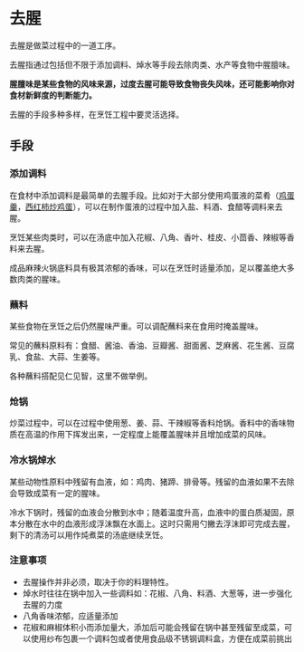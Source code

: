 # 去腥

去腥是做菜过程中的一道工序。

去腥指通过包括但不限于添加调料、焯水等手段去除肉类、水产等食物中腥膻味。

**腥膻味是某些食物的风味来源，过度去腥可能导致食物丧失风味，还可能影响你对食材新鲜度的判断能力。**

去腥的手段多种多样，在烹饪工程中要灵活选择。

## 手段

### 添加调料

在食材中添加调料是最简单的去腥手段。比如对于大部分使用鸡蛋液的菜肴（[鸡蛋羹](/dishes/vegetable_dish/鸡蛋羹/鸡蛋羹.md)，[西红柿炒鸡蛋](/dishes/vegetable_dish/西红柿炒鸡蛋.md)），可以在制作蛋液的过程中加入盐、料酒、食醋等调料来去腥。

烹饪某些肉类时，可以在汤底中加入花椒、八角、香叶、桂皮、小茴香、辣椒等香料来去腥。

成品麻辣火锅底料具有极其浓郁的香味，可以在烹饪时适量添加，足以覆盖绝大多数肉类的腥味。

### 蘸料

某些食物在烹饪之后仍然腥味严重。可以调配蘸料来在食用时掩盖腥味。

常见的蘸料原料有：食醋、酱油、香油、豆瓣酱、甜面酱、芝麻酱、花生酱、豆腐乳、食盐、大蒜、生姜等。

各种蘸料搭配见仁见智，这里不做举例。

### 炝锅

炒菜过程中，可以在过程中使用葱、姜、蒜、干辣椒等香料炝锅。香料中的香味物质在高温的作用下挥发出来，一定程度上能覆盖腥味并且增加成菜的风味。

### 冷水锅焯水

某些动物性原料中残留有血液，如：鸡肉、猪蹄、排骨等。残留的血液如果不去除会导致成菜有一定的腥味。

冷水下锅时，残留的血液会分散到水中；随着温度升高，血液中的蛋白质凝固，原本分散在水中的血液形成浮沫飘在水面上。这时只需用勺撇去浮沫即可完成去腥，剩下的清汤可以用作炖煮菜的汤底继续烹饪。

### 注意事项

- 去腥操作并非必须，取决于你的料理特性。
- 焯水时往往在锅中加入一些调料如：花椒、八角、料酒、大葱等，进一步强化去腥的力度
- 八角香味浓郁，应适量添加
- 花椒和麻椒体积小而添加量大，添加后可能会残留在锅中甚至残留至成菜，可以使用纱布包裹一个调料包或者使用食品级不锈钢调料盒，方便在成菜前挑出
